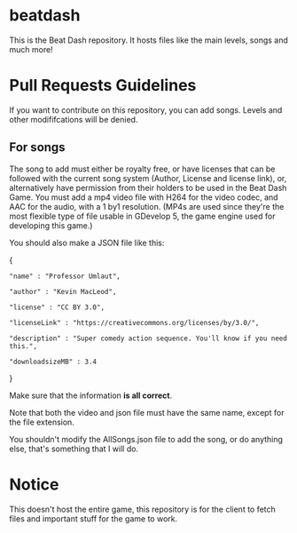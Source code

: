 # beatdash
This is the Beat Dash repository. It hosts files like the main levels, songs and much more!

# Pull Requests Guidelines
If you want to contribute on this repository, you can add songs. Levels and other modififcations will be denied.
## For songs 
The song to add must either be royalty free, or have licenses that can be followed with the current song system (Author, License and license link), or, alternatively have permission from their holders to be used in the Beat Dash Game.
You must add a mp4 video file with H264 for the video codec, and AAC for the audio, with a 1 by1  resolution. (MP4s are used since they're the most flexible type of file usable in GDevelop 5, the game engine used for developing this game.)

You should also make a JSON file like this:

{

    "name" : "Professor Umlaut",
    
    "author" : "Kevin MacLeod",
    
    "license" : "CC BY 3.0",
    
    "licenseLink" : "https://creativecommons.org/licenses/by/3.0/",
    
    "description" : "Super comedy action sequence. You'll know if you need this.",

    "downloadsizeMB" : 3.4
    
}

Make sure that the information **is all correct**.

Note that both the video and json file must have the same name, except for the file extension.

You shouldn't modify the AllSongs.json file to add the song, or do anything else, that's something that I will do.

# Notice
This doesn't host the entire game, this repository is for the client to fetch files and important stuff for the game to work.
